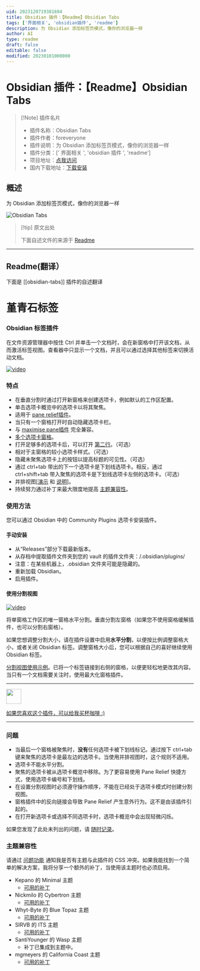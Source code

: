 ```yaml
---
uid: 2023120719381694
title: Obsidian 插件：【Readme】Obsidian Tabs
tags: ['界面相关', 'obsidian插件', 'readme']
description: 为 Obsidian 添加标签页模式，像你的浏览器一样
author: AI
type: readme
draft: false
editable: false
modified: 20230101000000
---
```


# Obsidian 插件：【Readme】Obsidian Tabs

> [!Note] 插件名片
> - 插件名称：Obsidian Tabs
> - 插件作者：foreveryone
> - 插件说明：为 Obsidian 添加标签页模式，像你的浏览器一样
> - 插件分类：[' 界面相关 ', 'obsidian 插件 ', 'readme']
> - 项目地址：[点我访问](https://github.com/gitobsidiantutorial/obsidian-tabs)
> - 国内下载地址：[下载安装](https://pkmer.cn/products/plugin/pluginMarket/?obsidian-tabs)

## 概述

为 Obsidian 添加标签页模式，像你的浏览器一样

![Obsidian Tabs](https://cdn.pkmer.cn/covers/obsidian-tabs.webp!pkmer)

> [!tip] 原文出处
>
>下面自述文件的来源于 [Readme](https://ghproxy.net/https://raw.githubusercontent.com/gitobsidiantutorial/obsidian-tabs/main/README.md)
>

---

## Readme(翻译）

下面是 [[obsidian-tabs]] 插件的自述翻译

# 堇青石标签

### Obsidian 标签插件

在文件资源管理器中按住 Ctrl 并单击一个文档时，会在新窗格中打开该文档，从而激活标签视图。查看器中只显示一个文档，并且可以通过选择其他标签来切换活动文档。

[![video](https://cdn.pkmer.cn/covers/obsidian-tabs_1_0.webp!pkmer)](https://cdn.pkmer.cn/covers/obsidian-tabs_1_0.webp!pkmer)

### 特点

- 在垂直分割时通过打开新窗格来创建选项卡，例如默认的工作区配置。
- 单击选项卡概览中的选项卡以将其聚焦。
- 适用于 [pane relief插件](https://github.com/pjeby/pane-relief)。
- 当只有一个窗格打开时自动隐藏选项卡栏。
- 与 [maximise pane插件](https://github.com/deathau/maximise-active-pane-obsidian) 完全兼容。
- [多个选项卡窗格](https://i.imgur.com/O2fQx2U.mp4)。
- 打开足够多的选项卡后，可以打开 [第二行](https://i.imgur.com/iZJ5byx.mp4)。（可选）
- 相对于主窗格的较小选项卡样式。（可选）
- 隐藏未聚焦选项卡上的按钮以提高标题的可见性。（可选）
- 通过 ctrl+tab 带出的下一个选项卡是下划线选项卡。相反，通过 ctrl+shift+tab 带入聚焦的选项卡是下划线选项卡左侧的选项卡。（可选）
- 并排视图\[[演示](https://cdn.pkmer.cn/covers/obsidian-tabs_1_1.webp!pkmer) 和 [说明](#using-split-view)\]。
- 持续努力通过补丁来最大限度地提高 [主题兼容性](https://github.com/gitobsidiantutorial/obsidian-tabs#theme-compatibility)。

### 使用方法

您可以通过 Obsidian 中的 Community Plugins 选项卡安装插件。

#### 手动安装

- 从“Releases”部分下载最新版本。
- 从存档中提取插件文件夹到您的 vault 的插件文件夹：<vault>/.obsidian/plugins/
- 注意：在某些机器上，.obsidian 文件夹可能是隐藏的。
- 重新加载 Obsidian。
- 启用插件。

#### 使用分割视图

[![video](https://cdn.pkmer.cn/covers/obsidian-tabs_1_1.webp!pkmer)](https://cdn.pkmer.cn/covers/obsidian-tabs_1_1.webp!pkmer)

将单窗格工作区的唯一窗格水平分割。垂直分割左窗格（如果您不使用窗格缓解插件，也可以分割右窗格）。

如果您想调整分割大小，请在插件设置中启用**水平分割**，以便按比例调整窗格大小，或者关闭 Obsidian 标签。调整窗格大小后，您可以根据自己的喜好继续使用 Obsidian 标签。

[分割视图使用示例](https://i.imgur.com/lStwTNI.mp4)。已将一个标签链接到右侧的窗格，以便更轻松地更改其内容。当只有一个文档需要关注时，使用最大化窗格插件。

---

[<img src="https://ko-fi.com/img/Kofi_Logo_Blue.svg" height="40px" />](https://ko-fi.com/foreveryone)

[如果您喜欢这个插件，可以给我买杯咖啡 :) ](https://ko-fi.com/foreveryone)

---

### 问题

- 当最后一个窗格被聚焦时，**没有**任何选项卡被下划线标记。通过按下 ctrl+tab 键来聚焦的选项卡是最左边的选项卡。当使用并排视图时，这个规则不适用。
- 选项卡不能水平分割。
- 聚焦的选项卡被从选项卡概览中移除。为了更容易使用 Pane Relief 快捷方式，使用选项卡编号和下划线。
- 在设置分割视图时必须遵守操作顺序，不能在已经处于选项卡模式时创建分割视图。
- 窗格插件中的反向链接会导致 Pane Relief 产生意外行为。这不是由该插件引起的。
- 在打开新选项卡或选择不同选项卡时，选项卡概览中会出现轻微闪烁。

如果您发现了此处未列出的问题，请 [随时记录](https://github.com/gitobsidiantutorial/obsidian-tabs/issues)。

### 主题兼容性

请通过 [问题功能](https://github.com/gitobsidiantutorial/obsidian-tabs/issues) 通知我是否有主题与此插件的 CSS 冲突。如果我能找到一个简单的解决方案，我将分享一个额外的补丁，当使用该主题时也必须启用。

- Kepano 的 Minimal 主题
  - [可用的补丁](https://raw.githubusercontent.com/gitobsidiantutorial/obsidian-tabs/main/compatch_minimal_theme.css)
- Nickmilo 的 Cybertron 主题
  - [可用的补丁](https://raw.githubusercontent.com/gitobsidiantutorial/obsidian-tabs/main/compatch_cybertron_theme.css)
- Whyt-Byte 的 Blue Topaz 主题
  - [可用的补丁](https://raw.githubusercontent.com/gitobsidiantutorial/obsidian-tabs/main/compatch_blue_topaz.css)
- SlRVB 的 ITS 主题
  - [可用的补丁](https://raw.githubusercontent.com/gitobsidiantutorial/obsidian-tabs/main/compatch_ITS.css)
- SantiYounger 的 Wasp 主题
  - 补丁已集成到主题中。
- mgmeyers 的 California Coast 主题
  - [可用的补丁](https://raw.githubusercontent.com/gitobsidiantutorial/obsidian-tabs/main/compatch_california_coast.css)



